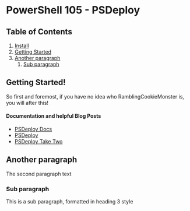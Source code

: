# PowerShell 105 - PSDeploy

## Table of Contents
1. [Install](docs/install.md)
2. [Getting Started](#gettingstarted)
3. [Another paragraph](#paragraph2)
    1. [Sub paragraph](#subparagraph1)

## Getting Started! <a name="gettingstarted"></a>
So first and foremost, if you have no idea who RamblingCookieMonster is, you will after this!

#### Documentation and helpful Blog Posts
- [PSDeploy Docs](https://psdeploy.readthedocs.io/en/latest)
- [PSDeploy](http://ramblingcookiemonster.github.io/PSDeploy)
- [PSDeploy Take Two](http://ramblingcookiemonster.github.io/PSDeploy-Take-Two)


## Another paragraph <a name="paragraph2"></a>
The second paragraph text

### Sub paragraph <a name="subparagraph1"></a>
This is a sub paragraph, formatted in heading 3 style
